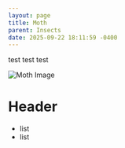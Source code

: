 ```yaml
---
layout: page
title: Moth
parent: Insects
date: 2025-09-22 18:11:59 -0400
---
```


test test test

![Moth Image](/assets/images/Moth.PNG)

# Header

- list
- list
